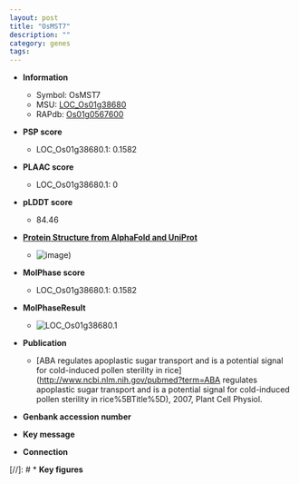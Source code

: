 ```yaml
---
layout: post
title: "OsMST7"
description: ""
category: genes
tags: 
---
```


* **Information**  
    + Symbol: OsMST7  
    + MSU: [LOC_Os01g38680](http://rice.plantbiology.msu.edu/cgi-bin/ORF_infopage.cgi?orf=LOC_Os01g38680)  
    + RAPdb: [Os01g0567600](http://rapdb.dna.affrc.go.jp/viewer/gbrowse_details/irgsp1?name=Os01g0567600)  

* **PSP score**  
    + LOC_Os01g38680.1: 0.1582 

* **PLAAC score**  
    + LOC_Os01g38680.1: 0 

* **pLDDT score**
    + 84.46

* **[Protein Structure from AlphaFold and UniProt](https://www.uniprot.org/uniprotkb/Q94EC3/entry#structure)**
    + ![image](https://ricepsp.github.io/images/Q9/AF-Q94EC3-F1.png))

* **MolPhase score**
    + LOC_Os01g38680.1: 0.1582

* **MolPhaseResult**
    + ![LOC_Os01g38680.1](https://ricepsp.github.io/pictures/LOC_Os01g/LOC_Os01g38680.1.png)

* **Publication**  
    + [ABA regulates apoplastic sugar transport and is a potential signal for cold-induced pollen sterility in rice](http://www.ncbi.nlm.nih.gov/pubmed?term=ABA regulates apoplastic sugar transport and is a potential signal for cold-induced pollen sterility in rice%5BTitle%5D), 2007, Plant Cell Physiol.

* **Genbank accession number**  

* **Key message**  

* **Connection**  

[//]: # * **Key figures**  


